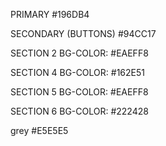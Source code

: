PRIMARY #196DB4

SECONDARY (BUTTONS) #94CC17

SECTION 2 BG-COLOR: #EAEFF8

SECTION 4 BG-COLOR: #162E51

SECTION 5 BG-COLOR: #EAEFF8

SECTION 6 BG-COLOR: #222428

grey #E5E5E5